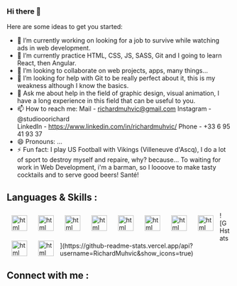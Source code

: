 ### Hi there 👋 ###
Here are some ideas to get you started:

- 🔭 I’m currently working on looking for a job to survive while watching ads in web development.
- 🌱 I’m currently practice HTML, CSS, JS, SASS, Git and I going to learn React, then Angular.
- 👯 I’m looking to collaborate on web projects, apps, many things...
- 🤔 I’m looking for help with Git to be really perfect about it, this is my weakness although I know the basics.
- 💬 Ask me about help in the field of graphic design, visual animation, I have a long experience in this field that can be useful to you.
- 📫 How to reach me:  Mail - richardmuhvic@gmail.com
                       Instagram - @studiooorichard  
                       LinkedIn - https://www.linkedin.com/in/richardmuhvic/
                       Phone - +33 6 95 41 93 37
- 😄 Pronouns: ...
- ⚡ Fun fact: I play US Football with Vikings (Villeneuve d'Ascq), I do a lot of sport to destroy myself and repaire, why? because...
                To waiting for work in Web Development, i'm a barman, so I loooove to make tasty cocktails and to serve good beers! Santé!
                
## Languages & Skills : ##

<img align="left" alt="html" width="35px" src="https://cdn.jsdelivr.net/gh/devicons/devicon/icons/html5/html5-plain-wordmark.svg" style="padding:11px"/>
<img align="left" alt="html" width="35px" src="https://cdn.jsdelivr.net/gh/devicons/devicon/icons/css3/css3-plain-wordmark.svg" style="padding:11px"/>
<img align="left" alt="html" width="35px" src="https://cdn.jsdelivr.net/gh/devicons/devicon/icons/javascript/javascript-plain.svg" style="padding:11px"/>
<img align="left" alt="html" width="35px" src="https://cdn.jsdelivr.net/gh/devicons/devicon/icons/sass/sass-original.svg" style="padding:11px"/>
<img align="left" alt="html" width="35px" src="https://cdn.jsdelivr.net/gh/devicons/devicon/icons/git/git-plain-wordmark.svg" style="padding:11px"/>
<img align="left" alt="html" width="35px" src="https://cdn.jsdelivr.net/gh/devicons/devicon/icons/visualstudio/visualstudio-plain.svg" style="padding:11px"/>
<img align="left" alt="html" width="35px" src="https://cdn.jsdelivr.net/gh/devicons/devicon/icons/premierepro/premierepro-original.svg" style="padding:11px"/>
<img align="left" alt="html" width="35px" src="https://cdn.jsdelivr.net/gh/devicons/devicon/icons/aftereffects/aftereffects-original.svg" style="padding:11px"/>
<img align="left" alt="html" width="35px" src="https://cdn.jsdelivr.net/gh/devicons/devicon/icons/photoshop/photoshop-plain.svg" style="padding:11px"/>
<img align="left" alt="html" width="35px" src="https://cdn.jsdelivr.net/gh/devicons/devicon/icons/illustrator/illustrator-plain.svg" style="padding:11px"/>
                
<style>
  #stats{
    margin : 20px 0 20px 0;
</style>

<div id="stats">
  ![GHstats](https://github-readme-stats.vercel.app/api?username=RichardMuhvic&show_icons=true)
</div>

  ## Connect with me : ##
  
 
